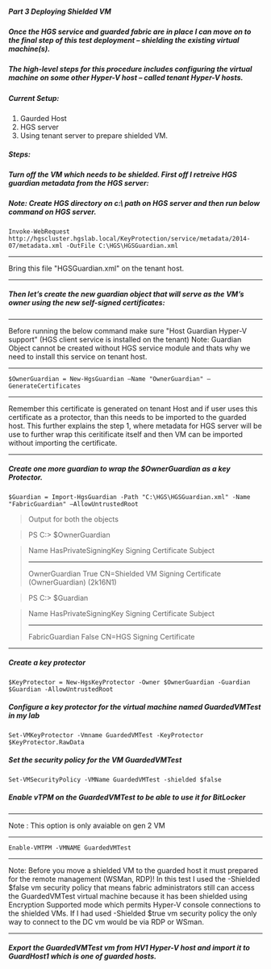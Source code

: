 ##### Part 3 Deploying Shielded VM 

#####  Once the HGS service and guarded fabric are in place I can move on to the final step of this test deployment – shielding the existing virtual machine(s). 
#####  The high-level steps for this procedure includes configuring the virtual machine on some other Hyper-V host –  called tenant Hyper-V hosts.

#####  Current Setup:

1. Gaurded Host
2. HGS server
3. Using tenant server to prepare shielded VM.

##### Steps: 
##### Turn off the VM which needs to be shielded. First off I retreive HGS guardian metadata from the HGS server:
#####  Note: Create HGS directory on c:\ path on HGS server and then run below command on HGS server.

`Invoke-WebRequest http://hgscluster.hgslab.local/KeyProtection/service/metadata/2014-07/metadata.xml -OutFile C:\HGS\HGSGuardian.xml`

***
Bring this file "HGSGuardian.xml" on the tenant host.
***

##### Then let’s create the new guardian object that will serve as the VM’s owner using the new self-signed certificates:
***
Before running the below command make sure "Host Guardian Hyper-V support" (HGS client service is installed on the tenant)
Note: Guardian Object cannot be created without HGS service module and thats why we need to install this service on tenant host.
***

`$OwnerGuardian = New-HgsGuardian –Name "OwnerGuardian" –GenerateCertificates`

***
Remember this certificate is generated on tenant Host and if user uses this certificate as a protector, than this needs to be imported to the guarded host. This further explains the step 1, where metadata for HGS server will be use to further wrap this ceritificate itself and then VM can be imported without importing the
certificate.
***


##### Create one more guardian to wrap the $OwnerGuardian as a key Protector.

`$Guardian = Import-HgsGuardian -Path "C:\HGS\HGSGuardian.xml" -Name "FabricGuardian" –AllowUntrustedRoot`




> Output for both the objects

> PS C:\> $OwnerGuardian

> Name          HasPrivateSigningKey Signing Certificate Subject
> ----          -------------------- ---------------------------
> OwnerGuardian True                 CN=Shielded VM Signing Certificate (OwnerGuardian) (2k16N1)


> PS C:\> $Guardian

> Name           HasPrivateSigningKey Signing Certificate Subject
> ----           -------------------- ---------------------------
> FabricGuardian False                CN=HGS Signing Certificate

***


##### Create a key protector

`$KeyProtector = New-HgsKeyProtector -Owner $OwnerGuardian -Guardian $Guardian -AllowUntrustedRoot`


##### Configure a key protector for the virtual machine named GuardedVMTest in my lab

`Set-VMKeyProtector -Vmname GuardedVMTest -KeyProtector $KeyProtector.RawData`

##### Set the security policy for the VM GuardedVMTest

`Set-VMSecurityPolicy -VMName GuardedVMTest -shielded $false`

##### Enable vTPM on the GuardedVMTest to be able to use it for BitLocker 

***
Note : This option is only avaiable on gen 2 VM
***

`Enable-VMTPM -VMNAME GuardedVMTest`

***
Note:
Before you move a shielded VM to the guarded host it must prepared for the remote management (WSMan, RDP)! In this test I used the -Shielded $false vm security policy that means fabric administrators still can access the GuardedVMTest virtual machine because it has been shielded using Encryption Supported mode which permits Hyper-V console connections to the shielded VMs. If I had used -Shielded $true vm security policy the only way to connect to the DC vm would be via RDP or WSman.
***

##### Export the GuardedVMTest vm from HV1 Hyper-V host and import it to GuardHost1 which is one of guarded hosts.
